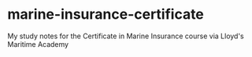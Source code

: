 # marine-insurance-certificate
My study notes for the Certificate in Marine Insurance course via Lloyd's Maritime Academy
